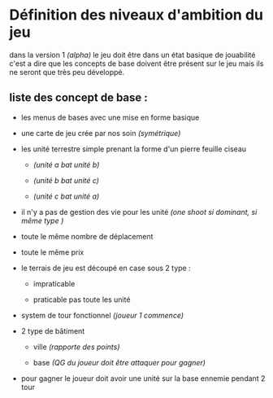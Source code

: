 # Définition des niveaux d'ambition du jeu

dans la version 1 *(alpha)* le jeu doit être dans un état basique de jouabilité c'est a dire que les concepts de base doivent être présent sur le jeu mais ils ne seront que très peu développé.

## liste des concept de base :

- les menus de bases avec une mise en forme basique

- une carte de jeu crée par nos soin *(symétrique)*

- les unité terrestre simple prenant la forme d'un pierre feuille ciseau 
  
  - *(unité a bat unité b)*
  
  - *(unité b bat unité c)*
  
  - *(unité c bat unité a)*

- il n'y a pas de gestion des vie pour les unité *(one shoot si dominant, si même type )*

- toute le même nombre de déplacement

- toute le même prix

- le terrais de jeu est découpé en case sous 2 type :
  
  - impraticable
  
  - praticable pas toute les unité

- system de tour fonctionnel *(joueur 1 commence)*

- 2 type de bâtiment
  
  - ville *(rapporte des points)*
  
  - base *(QG du joueur doit être attaquer pour gagner)*

- pour gagner le joueur doit avoir une unité sur la base ennemie pendant 2 tour
